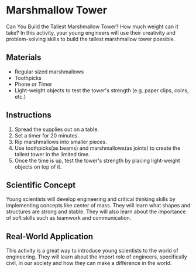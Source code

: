 # Marshmallow Tower
Can You Build the Tallest Marshmallow Tower? How much weight can it take? In this activity, your young engineers will use their creativity and problem-solving skills to build the tallest marshmallow tower possible.

## Materials
* Regular sized marshmallows
* Toothpicks
* Phone or Timer
* Light-weight objects to test the tower's strength (e.g. paper clips, coins, etc.)

## Instructions
1. Spread the supplies out on a table.
2. Set a timer for 20 minutes.
3. Rip marshmallows into smaller pieces.
4. Use toothpicks(as beams) and marshmallows(as joints) to create the tallest tower in the limited time.
5. Once the time is up, test the tower's strength by placing light-weight objects on top of it.

## Scientific Concept
Young scientists will develop engineering and critical thinking skills by implementing concepts like center of mass. They will learn what shapes and structures are strong and stable. They will also learn about the importance of soft skills such as teamwork and communication. 

## Real-World Application
This activity is a great way to introduce young scientists to the world of engineering. They will learn about the import role of engineers, specifically civil, in our society and how they can make a difference in the world.